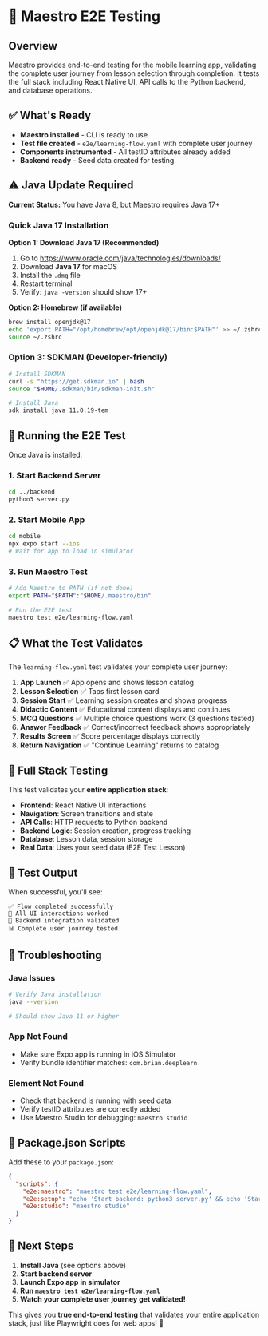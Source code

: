 # 🎯 Maestro E2E Testing

## Overview

Maestro provides end-to-end testing for the mobile learning app, validating the complete user journey from lesson selection through completion. It tests the full stack including React Native UI, API calls to the Python backend, and database operations.

## ✅ What's Ready

- **Maestro installed** - CLI is ready to use
- **Test file created** - `e2e/learning-flow.yaml` with complete user journey
- **Components instrumented** - All testID attributes already added
- **Backend ready** - Seed data created for testing

## ⚠️ Java Update Required

**Current Status:** You have Java 8, but Maestro requires Java 17+

### Quick Java 17 Installation

**Option 1: Download Java 17 (Recommended)**

1. Go to https://www.oracle.com/java/technologies/downloads/
2. Download **Java 17** for macOS
3. Install the `.dmg` file
4. Restart terminal
5. Verify: `java -version` should show 17+

**Option 2: Homebrew (if available)**

```bash
brew install openjdk@17
echo 'export PATH="/opt/homebrew/opt/openjdk@17/bin:$PATH"' >> ~/.zshrc
source ~/.zshrc
```

### Option 3: SDKMAN (Developer-friendly)

```bash
# Install SDKMAN
curl -s "https://get.sdkman.io" | bash
source "$HOME/.sdkman/bin/sdkman-init.sh"

# Install Java
sdk install java 11.0.19-tem
```

## 🚀 Running the E2E Test

Once Java is installed:

### 1. Start Backend Server

```bash
cd ../backend
python3 server.py
```

### 2. Start Mobile App

```bash
cd mobile
npx expo start --ios
# Wait for app to load in simulator
```

### 3. Run Maestro Test

```bash
# Add Maestro to PATH (if not done)
export PATH="$PATH":"$HOME/.maestro/bin"

# Run the E2E test
maestro test e2e/learning-flow.yaml
```

## 📋 What the Test Validates

The `learning-flow.yaml` test validates your complete user journey:

1. **App Launch** ✅ App opens and shows lesson catalog
2. **Lesson Selection** ✅ Taps first lesson card
3. **Session Start** ✅ Learning session creates and shows progress
4. **Didactic Content** ✅ Educational content displays and continues
5. **MCQ Questions** ✅ Multiple choice questions work (3 questions tested)
6. **Answer Feedback** ✅ Correct/incorrect feedback shows appropriately
7. **Results Screen** ✅ Score percentage displays correctly
8. **Return Navigation** ✅ "Continue Learning" returns to catalog

## 🔄 Full Stack Testing

This test validates your **entire application stack**:

- **Frontend**: React Native UI interactions
- **Navigation**: Screen transitions and state
- **API Calls**: HTTP requests to Python backend
- **Backend Logic**: Session creation, progress tracking
- **Database**: Lesson data, session storage
- **Real Data**: Uses your seed data (E2E Test Lesson)

## 🎯 Test Output

When successful, you'll see:

```
✅ Flow completed successfully
📱 All UI interactions worked
🔄 Backend integration validated
📊 Complete user journey tested
```

## 🐛 Troubleshooting

### Java Issues

```bash
# Verify Java installation
java --version

# Should show Java 11 or higher
```

### App Not Found

- Make sure Expo app is running in iOS Simulator
- Verify bundle identifier matches: `com.brian.deeplearn`

### Element Not Found

- Check that backend is running with seed data
- Verify testID attributes are correctly added
- Use Maestro Studio for debugging: `maestro studio`

## 📱 Package.json Scripts

Add these to your `package.json`:

```json
{
  "scripts": {
    "e2e:maestro": "maestro test e2e/learning-flow.yaml",
    "e2e:setup": "echo 'Start backend: python3 server.py' && echo 'Start app: npx expo start --ios'",
    "e2e:studio": "maestro studio"
  }
}
```

## 🎉 Next Steps

1. **Install Java** (see options above)
2. **Start backend server**
3. **Launch Expo app in simulator**
4. **Run `maestro test e2e/learning-flow.yaml`**
5. **Watch your complete user journey get validated!**

This gives you **true end-to-end testing** that validates your entire application stack, just like Playwright does for web apps! 🚀
